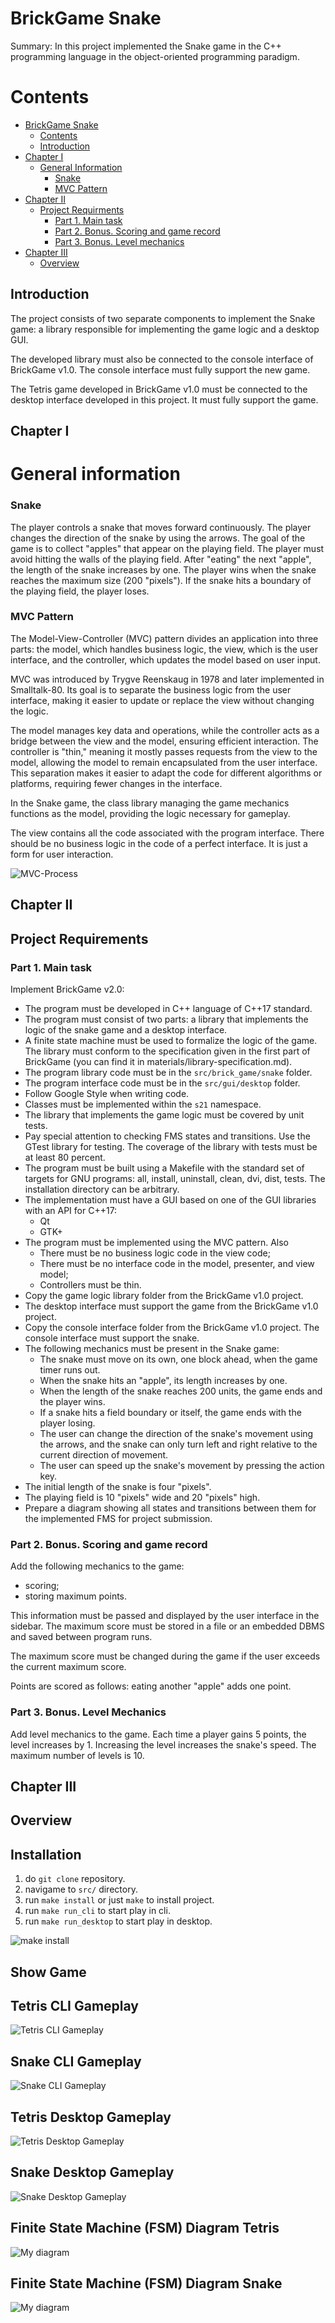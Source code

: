 # BrickGame Snake
Summary: In this project implemented the Snake game in the C++ programming language in the object-oriented programming paradigm.

# Contents

- [BrickGame Snake](#brickgame-snake)
  - [Contents](#contents)
  - [Introduction](#introduction)
- [Chapter I](#chapter-i)
  - [General Information](#general-information)
    - [Snake](#snake)
    - [MVC Pattern](#mvc-pattern)
- [Chapter II](#chapter-ii)
  - [Project Requirments](#project-requirements)
    - [Part 1. Main task](#part-1-main-task)
    - [Part 2. Bonus. Scoring and game record](#part-2-bonus-scoring-and-game-record)
    - [Part 3. Bonus. Level mechanics](#part-3-bonus-level-mechanics)
- [Chapter III](#chapter-iii)
  - [Overview](#overview)
## Introduction

The project consists of two separate components to implement the Snake game: a library responsible for implementing the game logic and a desktop GUI.

The developed library must also be connected to the console interface of BrickGame v1.0. The console interface must fully support the new game.

The Tetris game developed in BrickGame v1.0 must be connected to the desktop interface developed in this project. It must fully support the game.

## Chapter I 
# General information

### Snake

The player controls a snake that moves forward continuously. The player changes the direction of the snake by using the arrows. The goal of the game is to collect "apples" that appear on the playing field. The player must avoid hitting the walls of the playing field. After "eating" the next "apple", the length of the snake increases by one. The player wins when the snake reaches the maximum size (200 "pixels"). If the snake hits a boundary of the playing field, the player loses.

### MVC Pattern

The Model-View-Controller (MVC) pattern divides an application into three parts: the model, which handles business logic, the view, which is the user interface, and the controller, which updates the model based on user input.

MVC was introduced by Trygve Reenskaug in 1978 and later implemented in Smalltalk-80. Its goal is to separate the business logic from the user interface, making it easier to update or replace the view without changing the logic.

The model manages key data and operations, while the controller acts as a bridge between the view and the model, ensuring efficient interaction. The controller is "thin," meaning it mostly passes requests from the view to the model, allowing the model to remain encapsulated from the user interface. This separation makes it easier to adapt the code for different algorithms or platforms, requiring fewer changes in the interface.

In the Snake game, the class library managing the game mechanics functions as the model, providing the logic necessary for gameplay.

The view contains all the code associated with the program interface. There should be no business logic in the code of a perfect interface. It is just a form for user interaction.

![MVC-Process](dvi/media/MVC-Process.png)

## Chapter II 
## Project Requirements

### Part 1. Main task

Implement BrickGame v2.0:

- The program must be developed in C++ language of C++17 standard.
- The program must consist of two parts: a library that implements the logic of the snake game and a desktop interface.
- A finite state machine must be used to formalize the logic of the game.
 The library must conform to the specification given in the first part of BrickGame (you can find it in materials/library-specification.md).
- The program library code must be in the `src/brick_game/snake` folder.
- The program interface code must be in the `src/gui/desktop` folder.
- Follow Google Style when writing code.
- Classes must be implemented within the `s21` namespace.
- The library that implements the game logic must be covered by unit tests. 
- Pay special attention to checking FMS states and transitions. Use the GTest library for testing. The coverage of the library with tests must be at least 80 percent.
- The program must be built using a Makefile with the standard set of targets for GNU programs: all, install, uninstall, clean, dvi, dist, tests. The installation directory can be arbitrary.
- The implementation must have a GUI based on one of the GUI libraries with an API for C++17:
  - Qt
  - GTK+
- The program must be implemented using the MVC pattern. Also 
  - There must be no business logic code in the view code;
  - There must be no interface code in the model, presenter, and view model;
  - Controllers must be thin.
- Copy the game logic library folder from the BrickGame v1.0 project.
- The desktop interface must support the game from the BrickGame v1.0 project.
- Copy the console interface folder from the BrickGame v1.0 project.
The console interface must support the snake.
- The following mechanics must be present in the Snake game:
  - The snake must move on its own, one block ahead, when the game timer runs out.
  - When the snake hits an "apple", its length increases by one.
  - When the length of the snake reaches 200 units, the game ends and the player wins.
  - If a snake hits a field boundary or itself, the game ends with the player losing.
  - The user can change the direction of the snake's movement using the arrows, and the snake can only turn left and right relative to the current direction of movement.
  - The user can speed up the snake's movement by pressing the action key.
- The initial length of the snake is four "pixels".
- The playing field is 10 "pixels" wide and 20 "pixels" high.
- Prepare a diagram showing all states and transitions between them for the implemented FMS for project submission.

### Part 2. Bonus. Scoring and game record

Add the following mechanics to the game:

- scoring;
- storing maximum points.

This information must be passed and displayed by the user interface in the sidebar. The maximum score must be stored in a file or an embedded DBMS and saved between program runs.

The maximum score must be changed during the game if the user exceeds the current maximum score.

Points are scored as follows: eating another "apple" adds one point.

### Part 3. Bonus. Level Mechanics

Add level mechanics to the game. Each time a player gains 5 points, the level increases by 1. Increasing the level increases the snake's speed. The maximum number of levels is 10.

## Chapter III
## Overview

## Installation

1) do `git clone` repository.
2) navigame to `src/` directory.
3) run `make install` or just `make` to install project.
4) run `make run_cli` to start play in cli.
5) run `make run_desktop` to start play in desktop.

![make install](dvi/media/install_cli_run.gif)

## Show Game

## Tetris CLI Gameplay

![Tetris CLI Gameplay](dvi/media/tetris_cli.gif)

## Snake CLI Gameplay

![Snake CLI Gameplay](dvi/media/snake_cli.gif)

## Tetris Desktop Gameplay

![Tetris Desktop Gameplay](dvi/media/tetris_desktop.gif)

## Snake Desktop Gameplay

![Snake Desktop Gameplay](dvi/media/snake_desktop.gif)


## Finite State Machine (FSM) Diagram Tetris

![My diagram](dvi/media/fsm_tetris.png)

## Finite State Machine (FSM) Diagram Snake

![My diagram](dvi/media/fsm_snake.png)